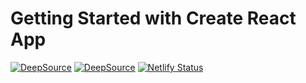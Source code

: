 # Getting Started with Create React App

[![DeepSource](https://deepsource.io/gh/soumalyatheking22012001/IIC-Covid-Help.svg/?label=active+issues&show_trend=true)](https://deepsource.io/gh/soumalyatheking22012001/IIC-Covid-Help/?ref=repository-badge)
[![DeepSource](https://deepsource.io/gh/soumalyatheking22012001/IIC-Covid-Help.svg/?label=resolved+issues&show_trend=true)](https://deepsource.io/gh/soumalyatheking22012001/IIC-Covid-Help/?ref=repository-badge)
[![Netlify Status](https://api.netlify.com/api/v1/badges/b2e2c7fb-642b-4105-9387-47ba6caa697c/deploy-status)](https://app.netlify.com/sites/nostalgic-bhaskara-744be9/deploys)

